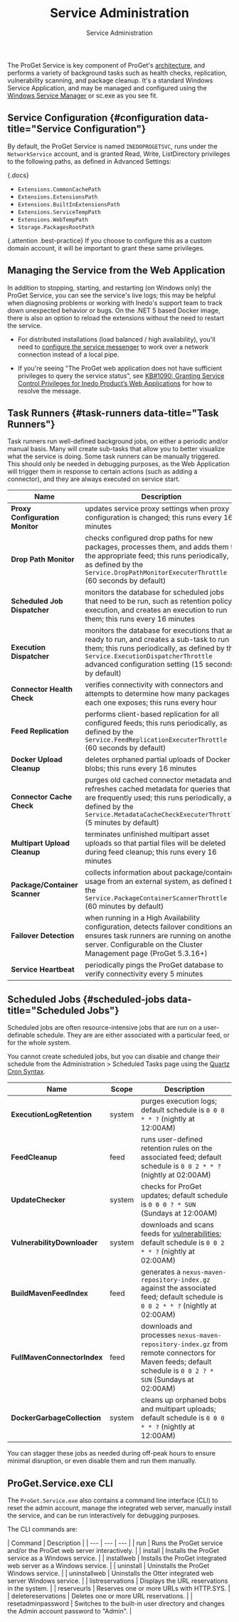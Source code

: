 ﻿---
title: Service Administration
subtitle: Service Administration
sequence: 500
keywords: proget, administration, service
---

The ProGet Service is key component of ProGet's [architecture](high-availability), and performs a variety of background tasks such as health checks, replication, vulnerability scanning, and package cleanup. It's a standard Windows Service Application, and may be managed and configured using the [Windows Service Manager](https://msdn.microsoft.com/en-us/library/windows/desktop/ms685141(v=vs.85).aspx) or sc.exe as you see fit. 

## Service Configuration {#configuration data-title="Service Configuration"}

By default, the ProGet Service is named `INEDOPROGETSVC`, runs under the `NetworkService` account, and is granted Read, Write, ListDirectory privileges to the following paths, as defined in Advanced Settings: 

{.docs}
 -  `Extensions.CommonCachePath`  
 -  `Extensions.ExtensionsPath`
 -  `Extensions.BuiltInExtensionsPath`
 -  `Extensions.ServiceTempPath`
 -  `Extensions.WebTempPath`
 -  `Storage.PackagesRootPath`

{.attention .best-practice} If you choose to configure this as a custom domain account, it will be important to grant these same privileges. 

## Managing the Service from the Web Application

In addition to stopping, starting, and restarting (on Windows only) the ProGet Service, you can see the service's live logs; this may be helpful when diagnosing problems or working with Inedo's support team to track down unexpected behavior or bugs. On the .NET 5 based Docker image, there is also an option to reload the extensions without the need to restart the service.

 - For distributed installations (load balanced / high availability), you'll need to [configure the service messenger](https://docs.inedo.com/docs/proget/installation/installation-guide/service-messenger) to work over a network connection instead of a local pipe.

 - If you're seeing "The ProGet web application does not have sufficient privileges to query the service status", see [KB#1090: Granting Service Control Privileges for Inedo Product’s Web Applications](https://inedo.com/support/kb/1090/granting-service-control-privileges) for how to resolve the message.

## Task Runners {#task-runners data-title="Task Runners"}

Task runners run well-defined background jobs, on either a periodic and/or manual basis. Many will create sub-tasks that allow you to better visualize what the service is doing. Some task runners can be manually triggered. This should only be needed in debugging purposes, as the Web Application will trigger them in response to certain actions (such as adding a connector), and they are always executed on service start.

| Name | Description |
|---|---|
|**Proxy Configuration Monitor**|updates service proxy settings when proxy configuration is changed; this runs every 16 minutes|
|**Drop Path Monitor**|checks configured drop paths for new packages, processes them, and adds them to the appropriate feed; this runs periodically, as defined by the `Service.DropPathMonitorExecuterThrottle` (60 seconds by default)|
|**Scheduled Job Dispatcher**|monitors the database for scheduled jobs that need to be run, such as retention policy execution, and creates an execution to run them; this runs every 16 minutes|
|**Execution Dispatcher**|monitors the database for executions that are ready to run, and creates a sub-task to run them; this runs periodically, as defined by the `Service.ExecutionDispatcherThrottle` advanced configuration setting (15 seconds by default)|
|**Connector Health Check**|verifies connectivity with connectors and attempts to determine how many packages each one exposes; this runs every hour|
|**Feed Replication**|performs client-based replication for all configured feeds; this runs periodically, as defined by the `Service.FeedReplicationExecuterThrottle` (60 seconds by default)|
|**Docker Upload Cleanup**|deletes orphaned partial uploads of Docker blobs; this runs every 16 minutes|
|**Connector Cache Check**|purges old cached connector metadata and refreshes cached metadata for queries that are frequently used; this runs periodically, as defined by the `Service.MetadataCacheCheckExecuterThrottle` (5 minutes by default)|
|**Multipart Upload Cleanup**|terminates unfinished multipart asset uploads so that partial files will be deleted during feed cleanup; this runs every 16 minutes|
|**Package/Container Scanner**|collects information about package/container usage from an external system, as defined by the `Service.PackageContainerScannerThrottle` (60 minutes by default)|
|**Failover Detection**|when running in a High Availability configuration, detects failover conditions and ensures task runners are running on another server. Configurable on the Cluster Management page (ProGet 5.3.16+)|
|**Service Heartbeat**|periodically pings the ProGet database to verify connectivity every 5 minutes|


## Scheduled Jobs {#scheduled-jobs data-title="Scheduled Jobs"}

Scheduled jobs are often resource-intensive jobs that are run on a user-definable schedule.  They are are either associated with a particular feed, or for the whole system. 

You cannot create scheduled jobs, but you can disable and change their schedule from the Administration > Scheduled Tasks page using the [Quartz Cron Syntax](https://www.quartz-scheduler.net/documentation/quartz-3.x/tutorial/crontrigger.html).

| Name | Scope | Description |
|---|---|---|
|**ExecutionLogRetention** |system|purges execution logs; default schedule is `0 0 0 * * ?` (nightly at 12:00AM)|
|**FeedCleanup**|feed|runs user-defined retention rules on the associated feed; default schedule is `0 0 2 * * ?` (nightly at 02:00AM)|
|**UpdateChecker** |system|checks for ProGet updates; default schedule is `0 0 0 ? * SUN` (Sundays at 12:00AM)|
|**VulnerabilityDownloader**|system|downloads and scans feeds for [vulnerabilities](/docs/proget/compliance/vulnerabilities); default schedule is `0 0 2 * * ?` (nightly at 02:00AM)|
|**BuildMavenFeedIndex**|feed|generates a `nexus-maven-repository-index.gz` against the associated feed; default schedule is `0 0 2 * * ?` (nightly at 02:00AM)|
|**FullMavenConnectorIndex** |feed|downloads and processes `nexus-maven-repository-index.gz` from remote connectors for Maven feeds; default schedule is `0 0 2 ? * SUN` (Sundays at 02:00AM)|
|**DockerGarbageCollection**|system|cleans up orphaned bobs and multipart uploads; default schedule is `0 0 0 * * ?` (nightly at 12:00AM)|

You can stagger these jobs as needed during off-peak hours to ensure minimal disruption, or even disable them and run them manually.

## ProGet.Service.exe CLI

The `ProGet.Service.exe` also contains a command line interface (CLI) to reset the admin account, manage the integrated web server, manually install the service, and can be run interactively for debugging purposes.

The CLI commands are:

| Command | Description |
| --- | --- | --- |
| run | Runs the ProGet service and/or the ProGet web server interactively. |
| install | Installs the ProGet service as a Windows service. |
| installweb | Installs the ProGet integrated web server as a Windows service. |
| uninstall | Uninstalls the ProGet Windows service. |
| uninstallweb | Uninstalls the Otter integrated web server Windows service. |
| listreservations | Displays the URL reservations in the system. |
| reserveurls | Reserves one or more URLs with HTTP.SYS. |
| deletereservations | Deletes one or more URL reservations. |
| resetadminpassword | Switches to the built-in user directory and changes the Admin account password to "Admin". |
